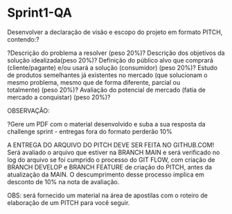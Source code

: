 # Sprint1-QA

Desenvolver a declaração de visão e escopo do projeto em formato PITCH, contendo:?

?Descrição do problema a resolver (peso 20%)?
Descrição dos objetivos da solução idealizada(peso 20%)?
Definição do público alvo que comprará (cliente/pagante) e/ou usará a solução (consumidor) (peso 20%)?
Estudo de produtos semelhantes já existentes no mercado (que solucionam o mesmo problema, mesmo que de forma diferente, parcial ou totalmente) (peso 20%)?
Avaliação do potencial de mercado (fatia de mercado a conquistar) (peso 20%)?

OBSERVAÇÃO:

?Gere um PDF com o material desenvolvido e suba a sua resposta da challenge sprint - entregas fora do formato perderão 10%

A ENTREGA DO ARQUIVO DO PITCH DEVE SER FEITA NO GITHUB.COM! Será avaliado o arquivo que estiver na BRANCH MAIN e será verificado no log do arquivo se foi cumprido o processo do GIT FLOW, com criação de BRANCH DEVELOP e BRANCH FEATURE de criação do PITCH, antes da atualização da MAIN. O descumprimento desse processo implica em desconto de 10% na nota de avaliação.

OBS: será fornecido um material na área de apostilas com o roteiro de elaboração de um PITCH para você seguir.
